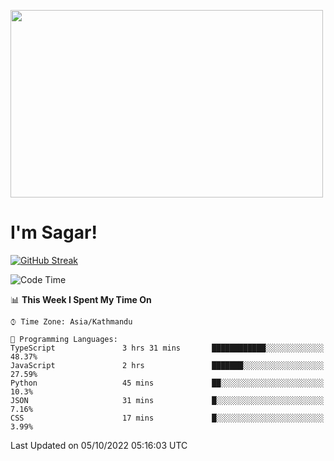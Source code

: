
<img src="https://media.giphy.com/media/3ornk57KwDXf81rjWM/giphy.gif" width="500" height="300" frameBorder="0" class="giphy-embed" allowFullScreen></img>

#   I'm Sagar!
[![GitHub Streak](https://github-readme-streak-stats.herokuapp.com/?user=sgr2848)](https://git.io/streak-stats)
<!--START_SECTION:waka-->
![Code Time](http://img.shields.io/badge/Code%20Time-2%2C883%20hrs%2029%20mins-blue)

📊 **This Week I Spent My Time On** 

```text
⌚︎ Time Zone: Asia/Kathmandu

💬 Programming Languages: 
TypeScript               3 hrs 31 mins       ████████████░░░░░░░░░░░░░   48.37% 
JavaScript               2 hrs               ███████░░░░░░░░░░░░░░░░░░   27.59% 
Python                   45 mins             ██░░░░░░░░░░░░░░░░░░░░░░░   10.3% 
JSON                     31 mins             █░░░░░░░░░░░░░░░░░░░░░░░░   7.16% 
CSS                      17 mins             █░░░░░░░░░░░░░░░░░░░░░░░░   3.99%

```


 Last Updated on 05/10/2022 05:16:03 UTC
<!--END_SECTION:waka-->
